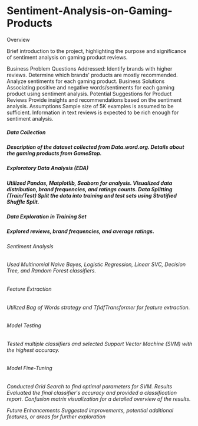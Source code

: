 # Sentiment-Analysis-on-Gaming-Products


<p1>Overview<p1>

Brief introduction to the project, highlighting the purpose and significance of sentiment analysis on gaming product reviews.

Business Problem
Questions Addressed:
Identify brands with higher reviews.
Determine which brands' products are mostly recommended.
Analyze sentiments for each gaming product.
Business Solutions
Associating positive and negative words/sentiments for each gaming product using sentiment analysis.
Potential Suggestions for Product Reviews
Provide insights and recommendations based on the sentiment analysis.
Assumptions
Sample size of 5K examples is assumed to be sufficient.
Information in text reviews is expected to be rich enough for sentiment analysis.
<h5>Data Collection<h5> 

Description of the dataset collected from Data.word.org.
Details about the gaming products from GameStop.

<h5>Exploratory Data Analysis (EDA)<h5>
Utilized Pandas, Matplotlib, Seaborn for analysis.
Visualized data distribution, brand frequencies, and ratings counts.
Data Splitting (Train/Test)
Split the data into training and test sets using Stratified Shuffle Split.

<h5>Data Exploration in Training Set<h5>
Explored reviews, brand frequencies, and average ratings.
  
<h6>Sentiment Analysis<h6>
Used Multinomial Naive Bayes, Logistic Regression, Linear SVC, Decision Tree, and Random Forest classifiers.

<h6>Feature Extraction<h6>
Utilized Bag of Words strategy and TfidfTransformer for feature extraction.

<h6>Model Testing<h6>
Tested multiple classifiers and selected Support Vector Machine (SVM) with the highest accuracy.

<h6>Model Fine-Tuning<h6>
Conducted Grid Search to find optimal parameters for SVM.
Results
Evaluated the final classifier's accuracy and provided a classification report.
Confusion matrix visualization for a detailed overview of the results.

Future Enhancements
Suggested improvements, potential additional features, or areas for further exploration
